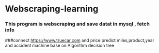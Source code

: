 # Webscraping-learning
### This program is webscraping and save datat in mysql , fetch info
###connect https://www.truecar.com and price predict miles,product,year and accident machine base on Algorithm decision tree
